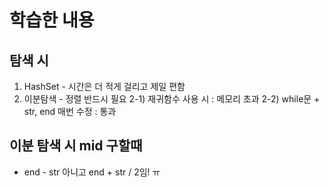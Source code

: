 # 학습한 내용

## 탐색 시
1. HashSet - 시간은 더 적게 걸리고 제일 편함
2. 이분탐색 - 정렬 반드시 필요
2-1) 재귀함수 사용 시 : 메모리 초과
2-2) while문 + str, end 매번 수정 : 통과

## 이분 탐색 시 mid 구할때
- end - str 아니고 end + str / 2임! ㅠ